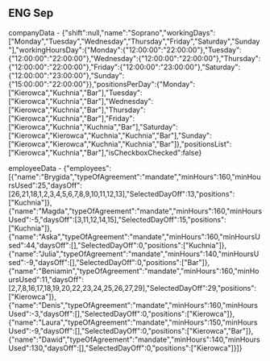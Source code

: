 ## ENG Sep
companyData - {"shift":null,"name":"Soprano","workingDays":["Monday","Tuesday","Wednesday","Thursday","Friday","Saturday","Sunday"],"workingHoursDay":{"Monday":{"12:00:00":"22:00:00"},"Tuesday":{"12:00:00":"22:00:00"},"Wednesday":{"12:00:00":"22:00:00"},"Thursday":{"12:00:00":"22:00:00"},"Friday":{"12:00:00":"23:00:00"},"Saturday":{"12:00:00":"23:00:00"},"Sunday":{"15:00:00":"22:00:00"}},"positionsPerDay":{"Monday":["Kierowca","Kuchnia","Bar"],"Tuesday":["Kierowca","Kuchnia","Bar"],"Wednesday":["Kierowca","Kuchnia","Bar"],"Thursday":["Kierowca","Kuchnia","Bar"],"Friday":["Kierowca","Kuchnia","Kuchnia","Bar"],"Saturday":["Kierowca","Kierowca","Kuchnia","Kuchnia","Bar"],"Sunday":["Kierowca","Kierowca","Kuchnia","Kuchnia","Bar"]},"positionsList":["Kierowca","Kuchnia","Bar"],"isCheckboxChecked":false}

employeeData - {"employees":[{"name":"Brygida","typeOfAgreement":"mandate","minHours":160,"minHoursUsed":25,"daysOff":[26,21,18,1,2,3,4,5,6,7,8,9,10,11,12,13],"SelectedDayOff":13,"positions":["Kuchnia"]},{"name":"Magda","typeOfAgreement":"mandate","minHours":160,"minHoursUsed":-5,"daysOff":[3,11,12,14,15],"SelectedDayOff":15,"positions":["Kuchnia"]},{"name":"Aska","typeOfAgreement":"mandate","minHours":160,"minHoursUsed":44,"daysOff":[],"SelectedDayOff":0,"positions":["Kuchnia"]},{"name":"Julia","typeOfAgreement":"mandate","minHours":140,"minHoursUsed":-9,"daysOff":[],"SelectedDayOff":0,"positions":["Bar"]},{"name":"Beniamin","typeOfAgreement":"mandate","minHours":160,"minHoursUsed":11,"daysOff":[2,7,8,16,17,18,19,20,22,23,24,25,26,27,29],"SelectedDayOff":29,"positions":["Kierowca"]},{"name":"Denis","typeOfAgreement":"mandate","minHours":160,"minHoursUsed":-3,"daysOff":[],"SelectedDayOff":0,"positions":["Kierowca"]},{"name":"Laura","typeOfAgreement":"mandate","minHours":150,"minHoursUsed":-9,"daysOff":[],"SelectedDayOff":0,"positions":["Kierowca","Bar"]},{"name":"Dawid","typeOfAgreement":"mandate","minHours":140,"minHoursUsed":130,"daysOff":[],"SelectedDayOff":0,"positions":["Kierowca"]}]}